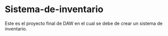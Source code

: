 # Sistema-de-inventario
Este es el proyecto final de DAW en el cual se debe de crear un sistema de inventario.
